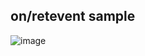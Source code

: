 ## on/retevent sample
![image](https://user-images.githubusercontent.com/77911816/138996263-d234a540-cdd5-4151-b7b8-cfcf490ea936.png)

## 
